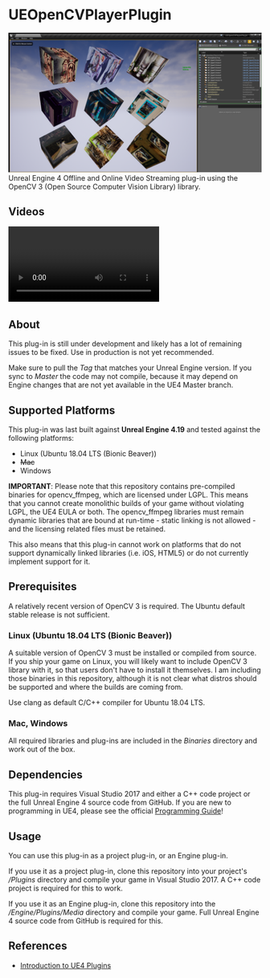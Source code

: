 # UEOpenCVPlayerPlugin

![UEOpenCVPlayerPlugin - Unreal Editor.png](https://github.com/Alexei-Kondratiev/UEOpenCVPlayerPlugin/blob/master/Videos/UEOpenCVPlayerPlugin%20-%20Unreal%20Editor.png?raw=true)
Unreal Engine 4 Offline and Online Video Streaming plug-in using the OpenCV 3 (Open Source Computer Vision Library) library.


## Videos
![UEOpenCVPlayerPlugin - Unreal Editor.mp4](https://github.com/Alexei-Kondratiev/UEOpenCVPlayerPlugin/blob/master/Videos/UEOpenCVPlayerPlugin%20-%20Unreal%20Editor.mp4?raw=true)


## About

This plug-in is still under development and likely has a lot of remaining issues
to be fixed. Use in production is not yet recommended.

Make sure to pull the *Tag* that matches your Unreal Engine version. If you sync
to *Master* the code may not compile, because it may depend on Engine changes
that are not yet available in the UE4 Master branch.


## Supported Platforms

This plug-in was last built against **Unreal Engine 4.19** and tested
against the following platforms:

- Linux (Ubuntu 18.04 LTS (Bionic Beaver))
- ~~Mac~~
- Windows

**IMPORTANT**: Please note that this repository contains pre-compiled binaries
for opencv_ffmpeg, which are licensed under LGPL. This means that you
cannot create monolithic builds of your game without violating LGPL, the UE4
EULA or both. The opencv_ffmpeg libraries must remain dynamic libraries that are bound
at run-time - static linking is not allowed - and the licensing related files must be retained.

This also means that this plug-in cannot work on platforms that do not support
dynamically linked libraries (i.e. iOS, HTML5) or do not currently implement
support for it.


## Prerequisites

A relatively recent version of OpenCV 3 is required. The Ubuntu default stable release
is not sufficient.

### Linux (Ubuntu 18.04 LTS (Bionic Beaver))

A suitable version of OpenCV 3 must be installed or compiled from source. If
you ship your game on Linux, you will likely want to include OpenCV 3 library with it, so
that users don't have to install it themselves. I am including those
binaries in this repository, although it is not clear what distros should be
supported and where the builds are coming from.

Use clang as default C/C++ compiler for Ubuntu 18.04 LTS.

### Mac, Windows

All required libraries and plug-ins are included in the *Binaries* directory
and work out of the box.


## Dependencies

This plug-in requires Visual Studio 2017 and either a C++ code project or the full
Unreal Engine 4 source code from GitHub. If you are new to programming in UE4,
please see the official [Programming Guide](https://docs.unrealengine.com/latest/INT/Programming/index.html)! 


## Usage

You can use this plug-in as a project plug-in, or an Engine plug-in.

If you use it as a project plug-in, clone this repository into your project's
*/Plugins* directory and compile your game in Visual Studio 2017. A C++ code project
is required for this to work.

If you use it as an Engine plug-in, clone this repository into the
*/Engine/Plugins/Media* directory and compile your game. Full Unreal Engine 4
source code from GitHub is required for this.


## References

* [Introduction to UE4 Plugins](https://ue4community.wiki/topic/plugins)
